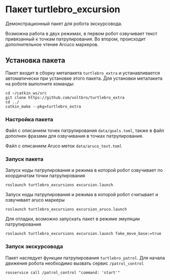 # Пакет turtlebro_excursion

Демонстрационный пакет для робота экскурсовода.

Возможна работа в двух режимах, в первом робот озвучивает текст привязанный к точкам патрулирования. Во втором, происходит дополнительное чтение Arcuco маркеров.

## Установка пакета

Пакет входит в сборку метапакета `turtlebro_extra` и устанавливается автоматически при установке этого пакета. Для установки метапакета на роботе выполните команды:

```
cd ~/catkin_ws/src
git clone https://github.com/voltbro/turtlebro_extra
cd ../
catkin_make --pkg=turtlebro_extra
```

### Настройка пакета

Файл с описанием точек патрулирования ```data/goals.toml```, также в файл дополнен фразами для озвучивания в точках патрулирования.

Файл с описанием Aruco меток ```data/aruco_text.toml```

### Запуск пакета

Запуск ноды патрулирования и режима в которой робот озвучивает по координатам точки патрулирования
```
roslaunch turtlebro_excursions excursion.launch
```
Запуск ноды патрулирования и режима в которой робот считывает и озвучивает aruco маркеры
```
roslaunch turtlebro_excursions excursion_aruco.launch
```

Для отладки, возможно запускать пакет в режиме эмуляции патрулирования
```
roslaunch turtlebro_excursions excursion.launch fake_move_base:=true
```

### Запуск экскурсовода

Пакет наследует функции патрулирования ```turtlebro_patrol```. Для начала движения робота необходимо вызвать сервис ```/patrol_control```

```
rosservice call /patrol_control "command: 'start'"
```
